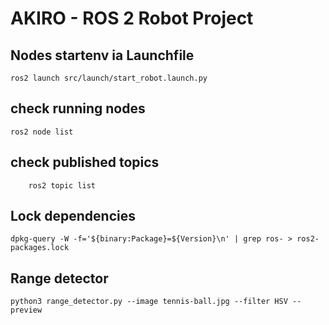 # AKIRO - ROS 2 Robot Project


## Nodes startenv ia Launchfile

    ros2 launch src/launch/start_robot.launch.py 

## check running nodes

    ros2 node list

## check published topics
    
        ros2 topic list

## Lock dependencies

    dpkg-query -W -f='${binary:Package}=${Version}\n' | grep ros- > ros2-packages.lock

## Range detector

    python3 range_detector.py --image tennis-ball.jpg --filter HSV --preview
